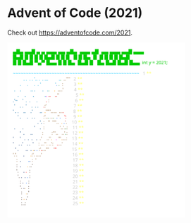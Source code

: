 # Advent of Code (2021)
Check out https://adventofcode.com/2021.

<a href="https://adventofcode.com/2021"><img src="calendar.svg" width="80%" /></a>
